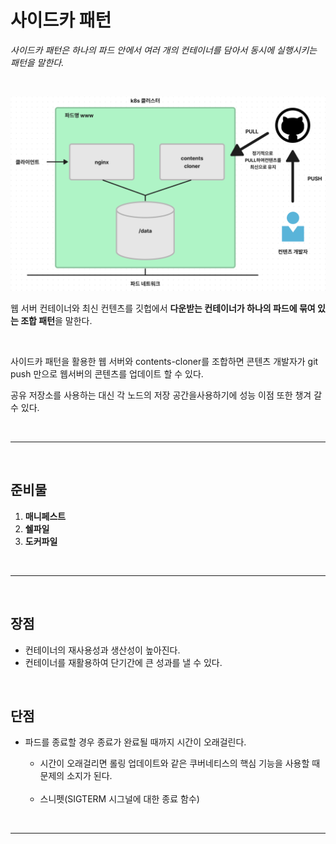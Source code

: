 # **사이드카 패턴**
*사이드카 패턴은 하나의 파드 안에서 여러 개의 컨테이너를 담아서 동시에 실행시키는 패턴을 말한다.*

<br>

![sidecar](/img/sidecar.png)

웹 서버 컨테이너와 최신 컨텐츠를 깃헙에서 **다운받는 컨테이너가 하나의 파드에 묶여 있는 조합 패턴**을 말한다. 

<br>

사이드카 패턴을 활용한 웹 서버와 contents-cloner를 조합하면 콘텐츠 개발자가 git push 만으로 웹서버의 콘텐츠를 업데이트 할 수 있다.

공유 저장소를 사용하는 대신 각 노드의 저장 공간을사용하기에 성능 이점 또한 챙겨 갈 수 있다.

<br><hr><br>

## **준비물**
1. **매니페스트**
2. **쉘파일**
3. **도커파일**


<br><hr><br>

## **장점**
- 컨테이너의 재사용성과 생산성이 높아진다.
- 컨테이너를 재활용하여 단기간에 큰 성과를 낼 수 있다.

<br>

## **단점**
- 파드를 종료할 경우 종료가 완료될 때까지 시간이 오래걸린다.
    - 시간이 오래걸리면 롤링 업데이트와 같은 쿠버네티스의 핵심 기능을 사용할 때 문제의 소지가 된다.

    <br>

    - 스니펫(SIGTERM 시그널에 대한 종료 함수)


<br><hr><br>